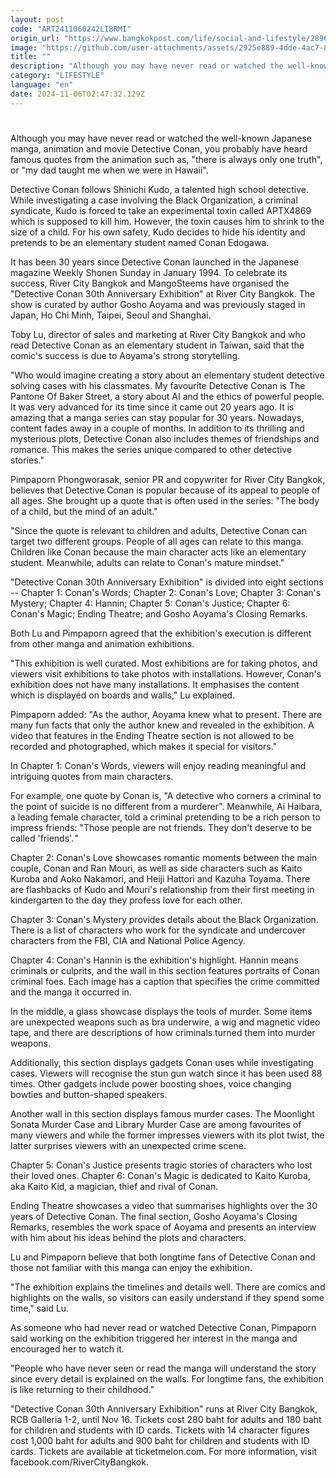 ```yaml
---
layout: post
code: "ART2411060242LIBRMI"
origin_url: "https://www.bangkokpost.com/life/social-and-lifestyle/2896973/the-detectives-toolkit"
image: "https://github.com/user-attachments/assets/2925e889-4dde-4ac7-8851-df14e3a53e58"
title: ""
description: "Although you may have never read or watched the well-known Japanese manga, animation and movie Detective Conan, you probably have heard famous quotes from the animation such as, \"there is always only one truth\", or \"my dad taught me when we were in Hawaii\"."
category: "LIFESTYLE"
language: "en"
date: 2024-11-06T02:47:32.129Z
---
```


# 

Although you may have never read or watched the well-known Japanese manga, animation and movie Detective Conan, you probably have heard famous quotes from the animation such as, "there is always only one truth", or "my dad taught me when we were in Hawaii".

Detective Conan follows Shinichi Kudo, a talented high school detective. While investigating a case involving the Black Organization, a criminal syndicate, Kudo is forced to take an experimental toxin called APTX4869 which is supposed to kill him. However, the toxin causes him to shrink to the size of a child. For his own safety, Kudo decides to hide his identity and pretends to be an elementary student named Conan Edogawa.

It has been 30 years since Detective Conan launched in the Japanese magazine Weekly Shonen Sunday in January 1994. To celebrate its success, River City Bangkok and MangoSteems have organised the "Detective Conan 30th Anniversary Exhibition" at River City Bangkok. The show is curated by author Gosho Aoyama and was previously staged in Japan, Ho Chi Minh, Taipei, Seoul and Shanghai.

Toby Lu, director of sales and marketing at River City Bangkok and who read Detective Conan as an elementary student in Taiwan, said that the comic's success is due to Aoyama's strong storytelling.

"Who would imagine creating a story about an elementary student detective solving cases with his classmates. My favourite Detective Conan is The Pantone Of Baker Street, a story about AI and the ethics of powerful people. It was very advanced for its time since it came out 20 years ago. It is amazing that a manga series can stay popular for 30 years. Nowadays, content fades away in a couple of months. In addition to its thrilling and mysterious plots, Detective Conan also includes themes of friendships and romance. This makes the series unique compared to other detective stories."

Pimpaporn Phongworasak, senior PR and copywriter for River City Bangkok, believes that Detective Conan is popular because of its appeal to people of all ages. She brought up a quote that is often used in the series: "The body of a child, but the mind of an adult."

"Since the quote is relevant to children and adults, Detective Conan can target two different groups. People of all ages can relate to this manga. Children like Conan because the main character acts like an elementary student. Meanwhile, adults can relate to Conan's mature mindset."

"Detective Conan 30th Anniversary Exhibition" is divided into eight sections -- Chapter 1: Conan's Words; Chapter 2: Conan's Love; Chapter 3: Conan's Mystery; Chapter 4: Hannin; Chapter 5: Conan's Justice; Chapter 6: Conan's Magic; Ending Theatre; and Gosho Aoyama's Closing Remarks.

Both Lu and Pimpaporn agreed that the exhibition's execution is different from other manga and animation exhibitions.

"This exhibition is well curated. Most exhibitions are for taking photos, and viewers visit exhibitions to take photos with installations. However, Conan's exhibition does not have many installations. It emphasises the content which is displayed on boards and walls," Lu explained.

Pimpaporn added: "As the author, Aoyama knew what to present. There are many fun facts that only the author knew and revealed in the exhibition. A video that features in the Ending Theatre section is not allowed to be recorded and photographed, which makes it special for visitors."

In Chapter 1: Conan's Words, viewers will enjoy reading meaningful and intriguing quotes from main characters.

For example, one quote by Conan is, "A detective who corners a criminal to the point of suicide is no different from a murderer". Meanwhile, Ai Haibara, a leading female character, told a criminal pretending to be a rich person to impress friends: "Those people are not friends. They don't deserve to be called 'friends'. "

Chapter 2: Conan's Love showcases romantic moments between the main couple, Conan and Ran Mouri, as well as side characters such as Kaito Kuroba and Aoko Nakamori, and Heiji Hattori and Kazuha Toyama. There are flashbacks of Kudo and Mouri's relationship from their first meeting in kindergarten to the day they profess love for each other.

Chapter 3: Conan's Mystery provides details about the Black Organization. There is a list of characters who work for the syndicate and undercover characters from the FBI, CIA and National Police Agency.

Chapter 4: Conan's Hannin is the exhibition's highlight. Hannin means criminals or culprits, and the wall in this section features portraits of Conan criminal foes. Each image has a caption that specifies the crime committed and the manga it occurred in.

In the middle, a glass showcase displays the tools of murder. Some items are unexpected weapons such as bra underwire, a wig and magnetic video tape, and there are descriptions of how criminals turned them into murder weapons.

Additionally, this section displays gadgets Conan uses while investigating cases. Viewers will recognise the stun gun watch since it has been used 88 times. Other gadgets include power boosting shoes, voice changing bowties and button-shaped speakers.

Another wall in this section displays famous murder cases. The Moonlight Sonata Murder Case and Library Murder Case are among favourites of many viewers and while the former impresses viewers with its plot twist, the latter surprises viewers with an unexpected crime scene.

Chapter 5: Conan's Justice presents tragic stories of characters who lost their loved ones. Chapter 6: Conan's Magic is dedicated to Kaito Kuroba, aka Kaito Kid, a magician, thief and rival of Conan.

Ending Theatre showcases a video that summarises highlights over the 30 years of Detective Conan. The final section, Gosho Aoyama's Closing Remarks, resembles the work space of Aoyama and presents an interview with him about his ideas behind the plots and characters.

Lu and Pimpaporn believe that both longtime fans of Detective Conan and those not familiar with this manga can enjoy the exhibition.

"The exhibition explains the timelines and details well. There are comics and highlights on the walls, so visitors can easily understand if they spend some time," said Lu.

As someone who had never read or watched Detective Conan, Pimpaporn said working on the exhibition triggered her interest in the manga and encouraged her to watch it.

"People who have never seen or read the manga will understand the story since every detail is explained on the walls. For longtime fans, the exhibition is like returning to their childhood."

"Detective Conan 30th Anniversary Exhibition" runs at River City Bangkok, RCB Galleria 1-2, until Nov 16. Tickets cost 280 baht for adults and 180 baht for children and students with ID cards. Tickets with 14 character figures cost 1,000 baht for adults and 900 baht for children and students with ID cards. Tickets are available at ticketmelon.com. For more information, visit facebook.com/RiverCityBangkok.